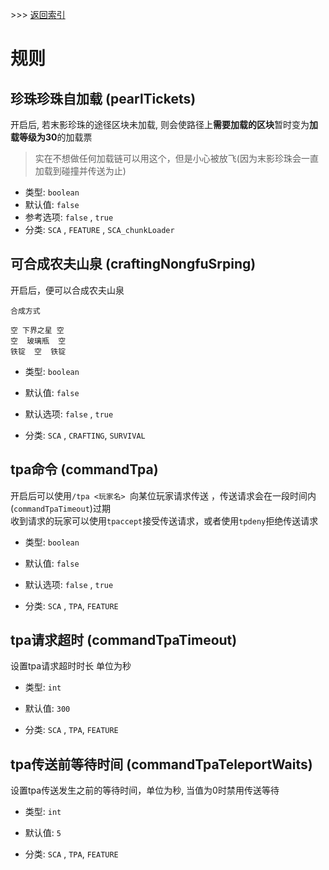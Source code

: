 \>\>\> [返回索引](/README.md)

# 规则

## 珍珠珍珠自加载 (pearlTickets)

开启后, 若末影珍珠的途径区块未加载, 则会使路径上**需要加载的区块**暂时变为**加载等级为30**的加载票

> 实在不想做任何加载链可以用这个，但是小心被放飞(因为末影珍珠会一直加载到碰撞并传送为止)

- 类型: `boolean`
- 默认值: `false`
- 参考选项: `false` , `true`
- 分类: `SCA` , `FEATURE` , `SCA_chunkLoader`

## 可合成农夫山泉 (craftingNongfuSrping)

开启后，便可以合成农夫山泉

```
合成方式

空 下界之星 空
空  玻璃瓶  空
铁锭  空  铁锭
```

- 类型: `boolean`

- 默认值: `false`

- 默认选项: `false` , `true`

- 分类: `SCA` , `CRAFTING`, `SURVIVAL`

## tpa命令 (commandTpa)

开启后可以使用`/tpa <玩家名> `向某位玩家请求传送 ，传送请求会在一段时间内(`commandTpaTimeout`)过期  
收到请求的玩家可以使用`tpaccept`接受传送请求，或者使用`tpdeny`拒绝传送请求  

- 类型: `boolean`

- 默认值: `false`

- 默认选项: `false` , `true`

- 分类: `SCA` , `TPA`, `FEATURE`


## tpa请求超时 (commandTpaTimeout)

设置tpa请求超时时长 单位为秒

- 类型: `int`

- 默认值: `300`

- 分类: `SCA` , `TPA`, `FEATURE`

## tpa传送前等待时间 (commandTpaTeleportWaits)

设置tpa传送发生之前的等待时间，单位为秒, 当值为0时禁用传送等待

- 类型: `int`

- 默认值: `5`

- 分类: `SCA` , `TPA`, `FEATURE`

